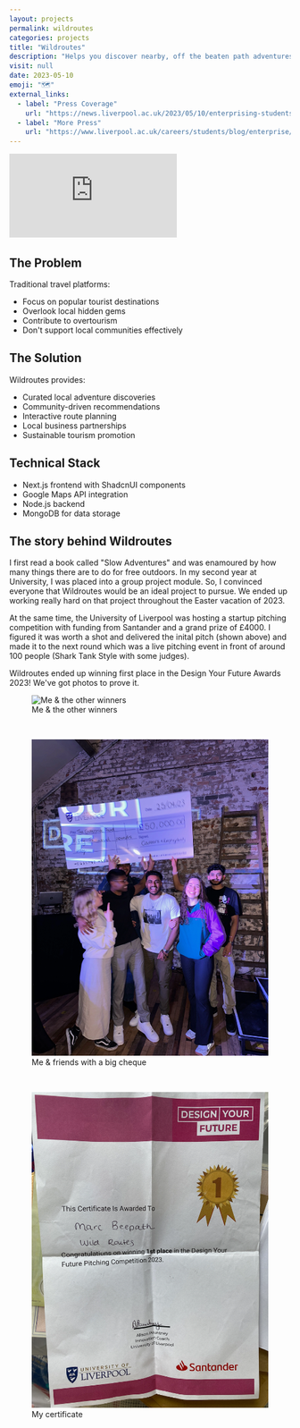 ```yaml
---
layout: projects
permalink: wildroutes
categories: projects
title: "Wildroutes"
description: "Helps you discover nearby, off the beaten path adventures."
visit: null
date: 2023-05-10
emoji: "🗺️"
external_links:
  - label: "Press Coverage"
    url: "https://news.liverpool.ac.uk/2023/05/10/enterprising-students-win-design-your-future-awards/"
  - label: "More Press"
    url: "https://www.liverpool.ac.uk/careers/students/blog/enterprise/livunienterprisemarcsstory/"
---
```


<div class="video-container">
<iframe src="https://www.youtube.com/embed/p97Xav8_Mzo?si=aMGz2FPOJKDMVRFS" title="YouTube video player" frameborder="0" allow="accelerometer; autoplay; clipboard-write; encrypted-media; gyroscope; picture-in-picture; web-share" referrerpolicy="strict-origin-when-cross-origin" allowfullscreen></iframe>
</div>

## The Problem

Traditional travel platforms:
- Focus on popular tourist destinations
- Overlook local hidden gems
- Contribute to overtourism
- Don't support local communities effectively

## The Solution

Wildroutes provides:
- Curated local adventure discoveries
- Community-driven recommendations
- Interactive route planning
- Local business partnerships
- Sustainable tourism promotion

## Technical Stack

- Next.js frontend with ShadcnUI components
- Google Maps API integration
- Node.js backend
- MongoDB for data storage

## The story behind Wildroutes

I first read a book called "Slow Adventures" and was enamoured by how many things there are to do for free outdoors.
In my second year at University, I was placed into a group project module.
So, I convinced everyone that Wildroutes would be an ideal project to pursue. 
We ended up working really hard on that project throughout the Easter vacation of 2023.

At the same time, the University of Liverpool was hosting a startup pitching competition with funding from Santander and a grand prize of £4000. 
I figured it was worth a shot and delivered the inital pitch (shown above) and made it to the next round which was a live pitching event in front of around 100 people (Shark Tank Style with some judges).

Wildroutes ended up winning first place in the Design Your Future Awards 2023! We've got photos to prove it.

<figure>
  <img src="assets/projects/wildroutes/1.webp" alt="Me & the other winners">
  <figcaption>Me & the other winners</figcaption>
</figure>

<br>

<figure>
  <img src="assets/projects/wildroutes/2.webp" alt="Me & friends with a big cheque">
  <figcaption>Me & friends with a big cheque</figcaption>
</figure>

<br>

<figure>
  <img src="assets/projects/wildroutes/3.webp" alt="My certificate">
  <figcaption>My certificate</figcaption>
</figure>
